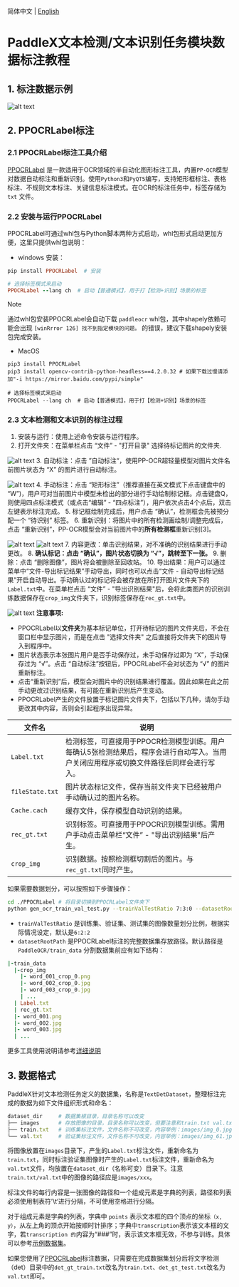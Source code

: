 简体中文 | [English](text_detection_recognition_en.md)

# PaddleX文本检测/文本识别任务模块数据标注教程

## 1. 标注数据示例

![alt text](https://raw.githubusercontent.com/cuicheng01/PaddleX_doc_images/main/images/data_prepare/ocr/01.png)
##  2. PPOCRLabel标注
### 2.1 PPOCRLabel标注工具介绍
[PPOCRLabel](https://github.com/PFCCLab/PPOCRLabel) 是一款适用于OCR领域的半自动化图形标注工具，内置`PP-OCR`模型对数据自动标注和重新识别。使用`Python3`和`PyQT5`编写，支持矩形框标注、表格标注、不规则文本标注、关键信息标注模式。在OCR的标注任务中，标签存储为 `txt` 文件。

### 2.2 安装与运行PPOCRLabel
PPOCRLabel可通过whl包与Python脚本两种方式启动，whl包形式启动更加方便，这里只提供whl包说明：

* windows 安装：
```ruby
pip install PPOCRLabel  # 安装

# 选择标签模式来启动
PPOCRLabel --lang ch  # 启动【普通模式】，用于打【检测+识别】场景的标签
```

>[!NOTE]
>通过whl包安装PPOCRLabel会自动下载 `paddleocr` whl包，其中shapely依赖可能会出现 `[winRrror 126] 找不到指定模块的问题。` 的错误，建议下载shapely安装包完成安装。

* MacOS
```
pip3 install PPOCRLabel
pip3 install opencv-contrib-python-headless==4.2.0.32 # 如果下载过慢请添加"-i https://mirror.baidu.com/pypi/simple"

# 选择标签模式来启动
PPOCRLabel --lang ch  # 启动【普通模式】，用于打【检测+识别】场景的标签
```
### 2.3 文本检测和文本识别的标注过程
1. 安装与运行：使用上述命令安装与运行程序。
2. 打开文件夹：在菜单栏点击 “文件” - "打开目录" 选择待标记图片的文件夹.

![alt text](https://raw.githubusercontent.com/cuicheng01/PaddleX_doc_images/main/images/data_prepare/ocr/02.png)
3. 自动标注：点击 ”自动标注“，使用PP-OCR超轻量模型对图片文件名前图片状态为 “X” 的图片进行自动标注。

![alt text](https://raw.githubusercontent.com/cuicheng01/PaddleX_doc_images/main/images/data_prepare/ocr/03.png)
4. 手动标注：点击 “矩形标注”（推荐直接在英文模式下点击键盘中的 “W”)，用户可对当前图片中模型未检出的部分进行手动绘制标记框。点击键盘Q，则使用四点标注模式（或点击“编辑” - “四点标注”），用户依次点击4个点后，双击左键表示标注完成。
5. 标记框绘制完成后，用户点击 “确认”，检测框会先被预分配一个 “待识别” 标签。
6. 重新识别：将图片中的所有检测画绘制/调整完成后，点击 “重新识别”，PP-OCR模型会对当前图片中的**所有检测框**重新识别[3]。

![alt text](https://raw.githubusercontent.com/cuicheng01/PaddleX_doc_images/main/images/data_prepare/ocr/04.png)
![alt text](https://raw.githubusercontent.com/cuicheng01/PaddleX_doc_images/main/images/data_prepare/ocr/05.png)
7. 内容更改：单击识别结果，对不准确的识别结果进行手动更改。
8. **确认标记：点击 “确认”，图片状态切换为 “√”，跳转至下一张。**
9. 删除：点击 “删除图像”，图片将会被删除至回收站。
10.  导出结果：用户可以通过菜单中“文件-导出标记结果”手动导出，同时也可以点击“文件 - 自动导出标记结果”开启自动导出。手动确认过的标记将会被存放在所打开图片文件夹下的`Label.txt`中。在菜单栏点击 “文件” - "导出识别结果"后，会将此类图片的识别训练数据保存在`crop_img`文件夹下，识别标签保存在`rec_gt.txt`中。

![alt text](https://raw.githubusercontent.com/cuicheng01/PaddleX_doc_images/main/images/data_prepare/ocr/06.png)
**注意事项:**

* PPOCRLabel以**文件夹**为基本标记单位，打开待标记的图片文件夹后，不会在窗口栏中显示图片，而是在点击 "选择文件夹" 之后直接将文件夹下的图片导入到程序中。
* 图片状态表示本张图片用户是否手动保存过，未手动保存过即为 “X”，手动保存过为 “√”。点击 “自动标注”按钮后，PPOCRLabel不会对状态为 “√” 的图片重新标注。
* 点击“重新识别”后，模型会对图片中的识别结果进行覆盖。因此如果在此之前手动更改过识别结果，有可能在重新识别后产生变动。
* PPOCRLabel产生的文件放置于标记图片文件夹下，包括以下几种，请勿手动更改其中内容，否则会引起程序出现异常。
  
|文件名|说明|
|-|-|
|`Label.txt`|检测标签，可直接用于PPOCR检测模型训练。用户每确认5张检测结果后，程序会进行自动写入。当用户关闭应用程序或切换文件路径后同样会进行写入。|
|`fileState.txt`|图片状态标记文件，保存当前文件夹下已经被用户手动确认过的图片名称。|
|`Cache.cach`|缓存文件，保存模型自动识别的结果。|
|`rec_gt.txt`|识别标签。可直接用于PPOCR识别模型训练。需用户手动点击菜单栏“文件” - "导出识别结果"后产生。|
|`crop_img`|识别数据。按照检测框切割后的图片。与`rec_gt.txt`同时产生。|

如果需要数据划分，可以按照如下步骤操作：

```bash
cd ./PPOCRLabel # 将目录切换到PPOCRLabel文件夹下
python gen_ocr_train_val_test.py --trainValTestRatio 7:3:0 --datasetRootPath ../train_data
```
* `trainValTestRatio` 是训练集、验证集、测试集的图像数量划分比例，根据实际情况设定，默认是`6:2:2`
* `datasetRootPath` 是PPOCRLabel标注的完整数据集存放路径。默认路径是 `PaddleOCR/train_data` 分割数据集前应有如下结构：

```ruby
|-train_data
  |-crop_img
    |- word_001_crop_0.png
    |- word_002_crop_0.jpg
    |- word_003_crop_0.jpg
    | ...
  | Label.txt
  | rec_gt.txt
  |- word_001.png
  |- word_002.jpg
  |- word_003.jpg
  | ...
```
更多工具使用说明请参考[详细说明](https://github.com/PaddlePaddle/PaddleOCR/blob/release/2.7/PPOCRLabel/README_ch.md)

##  3. 数据格式
PaddleX针对文本检测任务定义的数据集，名称是`TextDetDataset`，整理标注完成的数据为如下文件组织形式和命名：

```ruby
dataset_dir     # 数据集根目录，目录名称可以改变
├── images      # 存放图像的目录，目录名称可以改变，但要注意和train.txt val.txt的内容对应
├── train.txt   # 训练集标注文件，文件名称不可改变，内容举例：images/img_0.jpg \t [{"transcription": "MASA", "points": [[310, 104], [416, 141], [418, 216], [312, 179]]}, {...}]
└── val.txt     # 验证集标注文件，文件名称不可改变，内容举例：images/img_61.jpg \t [{"transcription": "TEXT", "points": [[31, 10], [310, 140], [420, 220], [310, 170]]}, {...}]
```
将图像放置在`images`目录下，产生的`Label.txt`标注文件，重新命名为`train.txt`，同时标注验证集图像时产生的`Label.txt`标注文件，重新命名为`val.txt`文件，均放置在`dataset_dir`（名称可变）目录下。注意`train.txt/val.txt`中的图像的路径应是`images/xxx`。

标注文件的每行内容是一张图像的路径和一个组成元素是字典的列表，路径和列表必须使用制表符’\t‘进行分隔，不可使用空格进行分隔。

对于组成元素是字典的列表，字典中 `points` 表示文本框的四个顶点的坐标`（x, y）`，从左上角的顶点开始按顺时针排序；字典中`transcription`表示该文本框的文字，若`transcription 的`内容为“###”时，表示该文本框无效，不参与训练。具体可以参考[示例数据集](https://paddle-model-ecology.bj.bcebos.com/paddlex/data/ocr_det_dataset_examples.tar)。

如果您使用了[PPOCRLabel](https://github.com/PaddlePaddle/PaddleOCR/blob/release/2.7/PPOCRLabel/README_ch.md)标注数据，只需要在完成数据集划分后将文字检测（det）目录中的`det_gt_train.txt`改名为`train.txt`、`det_gt_test.txt`改名为`val.txt`即可。


